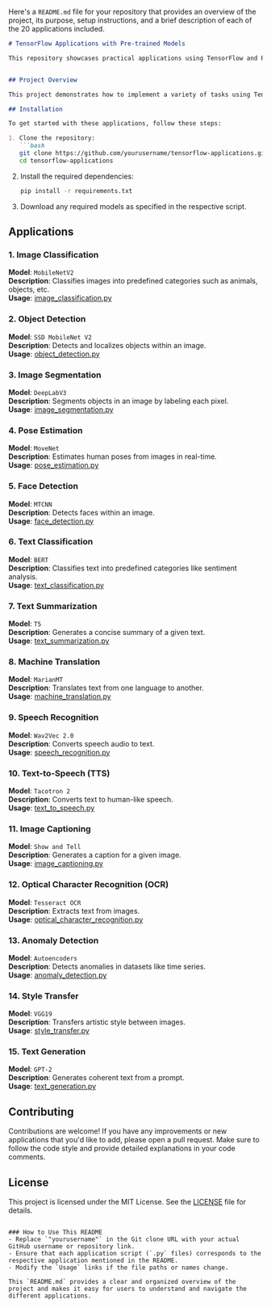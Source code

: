 Here's a `README.md` file for your repository that provides an overview of the project, its purpose, setup instructions, and a brief description of each of the 20 applications included.

```markdown
# TensorFlow Applications with Pre-trained Models

This repository showcases practical applications using TensorFlow and Python, leveraging pre-trained models. These applications span various domains, including image processing, text processing, audio processing, and more. Each application demonstrates how to utilize a pre-trained model for real-world tasks.


## Project Overview

This project demonstrates how to implement a variety of tasks using TensorFlow with pre-trained models. Each script is a self-contained example of how to perform a specific task using a pre-trained model, with minimal setup required.

## Installation

To get started with these applications, follow these steps:

1. Clone the repository:
   ```bash
   git clone https://github.com/yourusername/tensorflow-applications.git
   cd tensorflow-applications
   ```

2. Install the required dependencies:
   ```bash
   pip install -r requirements.txt
   ```

3. Download any required models as specified in the respective script.

## Applications

### 1. Image Classification

**Model**: `MobileNetV2`  
**Description**: Classifies images into predefined categories such as animals, objects, etc.  
**Usage**: [image_classification.py](image_classification.py)

### 2. Object Detection

**Model**: `SSD MobileNet V2`  
**Description**: Detects and localizes objects within an image.  
**Usage**: [object_detection.py](object_detection.py)

### 3. Image Segmentation

**Model**: `DeepLabV3`  
**Description**: Segments objects in an image by labeling each pixel.  
**Usage**: [image_segmentation.py](image_segmentation.py)

### 4. Pose Estimation

**Model**: `MoveNet`  
**Description**: Estimates human poses from images in real-time.  
**Usage**: [pose_estimation.py](pose_estimation.py)

### 5. Face Detection

**Model**: `MTCNN`  
**Description**: Detects faces within an image.  
**Usage**: [face_detection.py](face_detection.py)

### 6. Text Classification

**Model**: `BERT`  
**Description**: Classifies text into predefined categories like sentiment analysis.  
**Usage**: [text_classification.py](text_classification.py)

### 7. Text Summarization

**Model**: `T5`  
**Description**: Generates a concise summary of a given text.  
**Usage**: [text_summarization.py](text_summarization.py)

### 8. Machine Translation

**Model**: `MarianMT`  
**Description**: Translates text from one language to another.  
**Usage**: [machine_translation.py](machine_translation.py)

### 9. Speech Recognition

**Model**: `Wav2Vec 2.0`  
**Description**: Converts speech audio to text.  
**Usage**: [speech_recognition.py](speech_recognition.py)

### 10. Text-to-Speech (TTS)

**Model**: `Tacotron 2`  
**Description**: Converts text to human-like speech.  
**Usage**: [text_to_speech.py](text_to_speech.py)

### 11. Image Captioning

**Model**: `Show and Tell`  
**Description**: Generates a caption for a given image.  
**Usage**: [image_captioning.py](image_captioning.py)

### 12. Optical Character Recognition (OCR)

**Model**: `Tesseract OCR`  
**Description**: Extracts text from images.  
**Usage**: [optical_character_recognition.py](optical_character_recognition.py)

### 13. Anomaly Detection

**Model**: `Autoencoders`  
**Description**: Detects anomalies in datasets like time series.  
**Usage**: [anomaly_detection.py](anomaly_detection.py)

### 14. Style Transfer

**Model**: `VGG19`  
**Description**: Transfers artistic style between images.  
**Usage**: [style_transfer.py](style_transfer.py)

### 15. Text Generation

**Model**: `GPT-2`  
**Description**: Generates coherent text from a prompt.  
**Usage**: [text_generation.py](text_generation.py)

## Contributing

Contributions are welcome! If you have any improvements or new applications that you'd like to add, please open a pull request. Make sure to follow the code style and provide detailed explanations in your code comments.

## License

This project is licensed under the MIT License. See the [LICENSE](LICENSE) file for details.
```

### How to Use This README
- Replace `"yourusername"` in the Git clone URL with your actual GitHub username or repository link.
- Ensure that each application script (`.py` files) corresponds to the respective application mentioned in the README.
- Modify the `Usage` links if the file paths or names change.

This `README.md` provides a clear and organized overview of the project and makes it easy for users to understand and navigate the different applications.